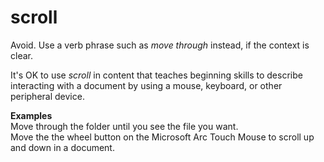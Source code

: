 # scroll

Avoid. Use a verb phrase such as *move through* instead, if the context is clear.

It's OK to use *scroll*
in content that teaches beginning skills to describe
interacting with a document by using a mouse,
keyboard, or other peripheral device.

**Examples**  
Move through the folder until you see the file you want.  
Move the the wheel button on the Microsoft Arc Touch Mouse to scroll up and down in a document.
